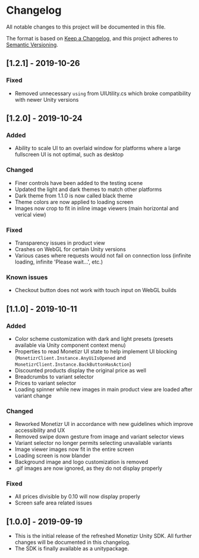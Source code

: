 # Changelog
All notable changes to this project will be documented in this file.

The format is based on [Keep a Changelog](https://keepachangelog.com/en/1.0.0/),
and this project adheres to [Semantic Versioning](https://semver.org/spec/v2.0.0.html).

## [1.2.1] - 2019-10-26

### Fixed

 * Removed unnecessary `using` from UIUtility.cs which broke compatibility with newer Unity versions

## [1.2.0] - 2019-10-24

### Added

 * Ability to scale UI to an overlaid window for platforms where a large fullscreen UI is not optimal, such as desktop  

### Changed

 * Finer controls have been added to the testing scene
 * Updated the light and dark themes to match other platforms
 * Dark theme from 1.1.0 is now called black theme
 * Theme colors are now applied to loading screen
 * Images now crop to fit in inline image viewers (main horizontal and verical view)

### Fixed  

 * Transparency issues in product view
 * Crashes on WebGL for certain Unity versions
 * Various cases where requests would not fail on connection loss (infinite loading, infinite 'Please wait...', etc.)

### Known issues

 * Checkout button does not work with touch input on WebGL builds

## [1.1.0] - 2019-10-11

### Added

 * Color scheme customization with dark and light presets (presets available via Unity component context menu)
 * Properties to read Monetizr UI state to help implement UI blocking (`MonetizrClient.Instance.AnyUiIsOpened` and `MonetizrClient.Instance.BackButtonHasAction`)
 * Discounted products display the original price as well
 * Breadcrumbs to variant selector
 * Prices to variant selector
 * Loading spinner while new images in main product view are loaded after variant change

### Changed

 * Reworked Monetizr UI in accordance with new guidelines which improve accessibility and UX
 * Removed swipe down gesture from image and variant selector views
 * Variant selector no longer permits selecting unavailable variants
 * Image viewer images now fit in the entire screen
 * Loading screen is now blander
 * Background image and logo customization is removed
 * .gif images are now ignored, as they do not display properly

### Fixed

 * All prices divisible by 0.10 will now display properly
 * Screen safe area related issues

## [1.0.0] - 2019-09-19

 * This is the initial release of the refreshed Monetizr Unity SDK. All further changes will be documented in this changelog.
 * The SDK is finally available as a unitypackage.